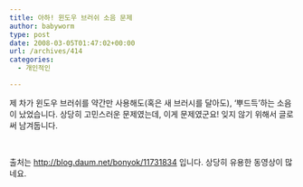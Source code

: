 ```yaml
---
title: 아하! 윈도우 브러쉬 소음 문제
author: babyworm
type: post
date: 2008-03-05T01:47:02+00:00
url: /archives/414
categories:
  - 개인적인

---
```

제 차가 윈도우 브러쉬를 약간만 사용해도(혹은 새 브러시를 달아도), &#8216;뿌드득&#8217;하는 소음이 났었습니다. 상당히 고민스러운 문제였는데, 이게 문제였군요! 잊지 않기 위해서 글로써 남겨둡니다.  
  
&nbsp;

출처는 <http://blog.daum.net/bonyok/11731834> 입니다. 상당히 유용한 동영상이 많네요.

&nbsp;

&nbsp;